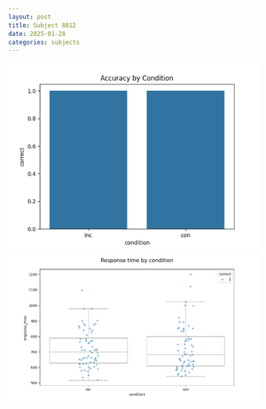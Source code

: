 ```yaml
---
layout: post
title: Subject 8012
date: 2025-01-28
categories: subjects
---
```


![](data/8012/run-12/8012_NF_acc.png)
![](data/8012/run-12/8012_NF_rt.png)
